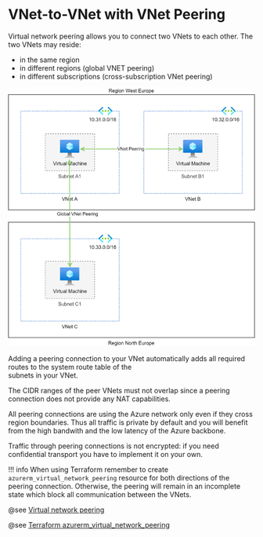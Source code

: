 # VNet-to-VNet with VNet Peering

Virtual network peering allows you to connect two VNets to each other. The two VNets may reside:

* in the same region
* in different regions (global VNET peering)
* in different subscriptions (cross-subscription VNet peering)

![](img/az_vnet_peering.png)

Adding a peering connection to your VNet automatically adds all required routes to the system route table of the  
subnets in your VNet.

The CIDR ranges of the peer VNets must not overlap since a peering connection does not provide any NAT capabilities.

All peering connections are using the Azure network only even if they cross region boundaries.
Thus all traffic is private by default and you will benefit from the high bandwith and the low latency of the Azure backbone.

Traffic through peering connections is not encrypted: if you need confidential transport you have to implement it on your own.

!!! info
    When using Terraform remember to create `azurerm_virtual_network_peering` resource for both directions
    of the peering connection. Otherwise, the peering will remain in an incomplete state which block all communication
    between the VNets.
    
@see [Virtual network peering](https://docs.microsoft.com/en-us/azure/virtual-network/virtual-network-peering-overview)
 
@see [Terraform azurerm_virtual_network_peering](https://registry.terraform.io/providers/hashicorp/azurerm/latest/docs/resources/virtual_network_peering)

